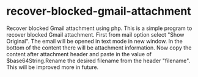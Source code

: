 # recover-blocked-gmail-attachment
Recover blocked Gmail attachment using php. This is a simple program to recover blocked Gmail attachment. First from mail option select "Show Original".
The email will be opened in text mode in new window. In the bottom of the content there will be attachment information.
Now copy the content after attachment header and paste in the value of $base64String.Rename the desired filename from the header "filename".
This will be improved more in future.
